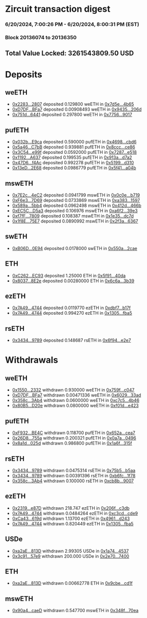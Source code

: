 # Zircuit transaction digest
### 6/20/2024, 7:00:26 PM - 6/20/2024, 8:00:31 PM (EST)
### Block 20136074 to 20136350

## Total Value Locked: 3261543809.50 USD

# Deposits
## weETH
- [0x2283...2807](https://etherscan.io/address/0x2283e40A543c452752b1738F315EDe03531E2807) deposited 0.129800 weETH in [0x7d5e...4b65](https://etherscan.io/tx/0x2283e40A543c452752b1738F315EDe03531E2807)
- [0xD7DF...BFa7](https://etherscan.io/address/0xD7DF7E085214743530afF339aFC420c7c720BFa7) deposited 0.00908493 weETH in [0x9435...206d](https://etherscan.io/tx/0xD7DF7E085214743530afF339aFC420c7c720BFa7)
- [0x751d...6441](https://etherscan.io/address/0x751d6e97CA71E20149eCD4EB199e001D04006441) deposited 0.297800 weETH in [0x7756...9017](https://etherscan.io/tx/0x751d6e97CA71E20149eCD4EB199e001D04006441)
## pufETH
- [0x032b...E9ca](https://etherscan.io/address/0x032b90fEBD36169FE7bd2d1d9E33A454A3F5E9ca) deposited 0.590000 pufETH in [0x4698...cbd6](https://etherscan.io/tx/0x032b90fEBD36169FE7bd2d1d9E33A454A3F5E9ca)
- [0x5a46...C7bB](https://etherscan.io/address/0x5a460Db726Fe9cC2d9cF6Fd6D2c91Eb951d1C7bB) deposited 0.939881 pufETH in [0x8ccc...ce86](https://etherscan.io/tx/0x5a460Db726Fe9cC2d9cF6Fd6D2c91Eb951d1C7bB)
- [0x3C54...e99f](https://etherscan.io/address/0x3C54B41BfbCE351e0C9eF1CC45126E1C2372e99f) deposited 0.0592000 pufETH in [0x7287...e518](https://etherscan.io/tx/0x3C54B41BfbCE351e0C9eF1CC45126E1C2372e99f)
- [0x1192...A637](https://etherscan.io/address/0x11925475EBd17C662409d2c0c352f144AB1cA637) deposited 0.199535 pufETH in [0x913a...d7a2](https://etherscan.io/tx/0x11925475EBd17C662409d2c0c352f144AB1cA637)
- [0x47D6...f4Ac](https://etherscan.io/address/0x47D695fB9EC4b44516509F6171Dd2d9A05fdf4Ac) deposited 0.992278 pufETH in [0x5199...d310](https://etherscan.io/tx/0x47D695fB9EC4b44516509F6171Dd2d9A05fdf4Ac)
- [0x13eD...2E68](https://etherscan.io/address/0x13eDf21053972345FAdbeD726CDCBd556Bd32E68) deposited 0.0986779 pufETH in [0x5f41...a04b](https://etherscan.io/tx/0x13eDf21053972345FAdbeD726CDCBd556Bd32E68)
## mswETH
- [0x7E2c...4eC2](https://etherscan.io/address/0x7E2cCf55ed96F644B631947D6673ba148c494eC2) deposited 0.0941799 mswETH in [0x0c0e...b719](https://etherscan.io/tx/0x7E2cCf55ed96F644B631947D6673ba148c494eC2)
- [0xF6e3...7D69](https://etherscan.io/address/0xF6e3bB016166182966bB0323eB1059d9dBF87D69) deposited 0.0733869 mswETH in [0xa383...1597](https://etherscan.io/tx/0xF6e3bB016166182966bB0323eB1059d9dBF87D69)
- [0x589a...5bb4](https://etherscan.io/address/0x589a5263cfcdC52426b67a0a4bAeEd40fCA95bb4) deposited 0.0962498 mswETH in [0x412d...466b](https://etherscan.io/tx/0x589a5263cfcdC52426b67a0a4bAeEd40fCA95bb4)
- [0xEC5C...D5a3](https://etherscan.io/address/0xEC5C549E29865f44BB7De0935456675794AaD5a3) deposited 0.106976 mswETH in [0xa6f2...39e3](https://etherscan.io/tx/0xEC5C549E29865f44BB7De0935456675794AaD5a3)
- [0xf7fF...7809](https://etherscan.io/address/0xf7fFd9A2E40fc438cc50f5Bcc0b25B32a3247809) deposited 0.108387 mswETH in [0x1e35...dc7d](https://etherscan.io/tx/0xf7fFd9A2E40fc438cc50f5Bcc0b25B32a3247809)
- [0x1f8E...75E7](https://etherscan.io/address/0x1f8E8a1Eb747b17A8bdef5C8dD28564fF83575E7) deposited 0.0890992 mswETH in [0x2f3a...6367](https://etherscan.io/tx/0x1f8E8a1Eb747b17A8bdef5C8dD28564fF83575E7)
## swETH
- [0xB06D...0E94](https://etherscan.io/address/0xB06D8DB66e3c99f8978Fbb1251013A562Dce0E94) deposited 0.0178000 swETH in [0x550a...2cae](https://etherscan.io/tx/0xB06D8DB66e3c99f8978Fbb1251013A562Dce0E94)
## ETH
- [0xC262...EC93](https://etherscan.io/address/0xC262aE1cCa7684C52f6D430862083EabFbBbEC93) deposited 1.25000 ETH in [0x5f91...40da](https://etherscan.io/tx/0xC262aE1cCa7684C52f6D430862083EabFbBbEC93)
- [0x8037...8E2e](https://etherscan.io/address/0x8037F3Cdb8Fa9BB7DE3E7a9dFCBcc7E0F5d48E2e) deposited 0.00280000 ETH in [0x6c6a...3b39](https://etherscan.io/tx/0x8037F3Cdb8Fa9BB7DE3E7a9dFCBcc7E0F5d48E2e)
## ezETH
- [0x7A49...4744](https://etherscan.io/address/0x7A493Be5c2ce014cD049Bf178a1ac0Db1B434744) deposited 0.0119770 ezETH in [0xdbf7...b17f](https://etherscan.io/tx/0x7A493Be5c2ce014cD049Bf178a1ac0Db1B434744)
- [0x7A49...4744](https://etherscan.io/address/0x7A493Be5c2ce014cD049Bf178a1ac0Db1B434744) deposited 0.994270 ezETH in [0x1305...fba5](https://etherscan.io/tx/0x7A493Be5c2ce014cD049Bf178a1ac0Db1B434744)
## rsETH
- [0x3434...9789](https://etherscan.io/address/0x34349c5569e7B846c3558961552D2202760A9789) deposited 0.148687 rsETH in [0x6f94...e2e7](https://etherscan.io/tx/0x34349c5569e7B846c3558961552D2202760A9789)
# Withdrawals
## weETH
- [0x1550...2332](https://etherscan.io/address/0x1550dF0a18Ea9B2Ff323B6C8b6a93223cbb82332) withdrawn 0.930000 weETH in [0x759f...c047](https://etherscan.io/tx/0x1550dF0a18Ea9B2Ff323B6C8b6a93223cbb82332)
- [0xD7DF...BFa7](https://etherscan.io/address/0xD7DF7E085214743530afF339aFC420c7c720BFa7) withdrawn 0.00471336 weETH in [0x6029...33ad](https://etherscan.io/tx/0xD7DF7E085214743530afF339aFC420c7c720BFa7)
- [0x358c...3Ab4](https://etherscan.io/address/0x358cb984b1De4734964a770a3cDBB7Db0F593Ab4) withdrawn 0.0600000 weETH in [0xc7c5...4b46](https://etherscan.io/tx/0x358cb984b1De4734964a770a3cDBB7Db0F593Ab4)
- [0x80B5...D20e](https://etherscan.io/address/0x80B5DA500B832aE5Fca7514079375cc70ddBD20e) withdrawn 0.0800000 weETH in [0xf01d...e423](https://etherscan.io/tx/0x80B5DA500B832aE5Fca7514079375cc70ddBD20e)
## pufETH
- [0xF932...BE4C](https://etherscan.io/address/0xF932Fe5FBE9034F0EBA01367c9A9143C9eb3BE4C) withdrawn 0.118700 pufETH in [0x652a...cea7](https://etherscan.io/tx/0xF932Fe5FBE9034F0EBA01367c9A9143C9eb3BE4C)
- [0x26D8...755a](https://etherscan.io/address/0x26D8c3a25Eb504eb24454f3CFd67d951431B755a) withdrawn 0.200321 pufETH in [0x0a7a...0496](https://etherscan.io/tx/0x26D8c3a25Eb504eb24454f3CFd67d951431B755a)
- [0x8a1d...025d](https://etherscan.io/address/0x8a1d37918e8F7f2DFD78FA1c66824832223c025d) withdrawn 0.986800 pufETH in [0x1a6f...315f](https://etherscan.io/tx/0x8a1d37918e8F7f2DFD78FA1c66824832223c025d)
## rsETH
- [0x3434...9789](https://etherscan.io/address/0x34349c5569e7B846c3558961552D2202760A9789) withdrawn 0.0475314 rsETH in [0x75b5...b5aa](https://etherscan.io/tx/0x34349c5569e7B846c3558961552D2202760A9789)
- [0x3434...9789](https://etherscan.io/address/0x34349c5569e7B846c3558961552D2202760A9789) withdrawn 0.00391396 rsETH in [0xb6fc...1f78](https://etherscan.io/tx/0x34349c5569e7B846c3558961552D2202760A9789)
- [0x358c...3Ab4](https://etherscan.io/address/0x358cb984b1De4734964a770a3cDBB7Db0F593Ab4) withdrawn 0.100000 rsETH in [0xcb8b...9007](https://etherscan.io/tx/0x358cb984b1De4734964a770a3cDBB7Db0F593Ab4)
## ezETH
- [0x2319...e87D](https://etherscan.io/address/0x2319d310807012c4ff9518e92c0387E03Eace87D) withdrawn 218.747 ezETH in [0x206f...c3db](https://etherscan.io/tx/0x2319d310807012c4ff9518e92c0387E03Eace87D)
- [0x7A49...4744](https://etherscan.io/address/0x7A493Be5c2ce014cD049Bf178a1ac0Db1B434744) withdrawn 0.0484264 ezETH in [0xc3cd...cde9](https://etherscan.io/tx/0x7A493Be5c2ce014cD049Bf178a1ac0Db1B434744)
- [0xCa43...619d](https://etherscan.io/address/0xCa4368a0d0Da1C56ce4d9Be283B5F7bb7d9C619d) withdrawn 1.13700 ezETH in [0x4961...d243](https://etherscan.io/tx/0xCa4368a0d0Da1C56ce4d9Be283B5F7bb7d9C619d)
- [0x7A49...4744](https://etherscan.io/address/0x7A493Be5c2ce014cD049Bf178a1ac0Db1B434744) withdrawn 0.820449 ezETH in [0x1305...fba5](https://etherscan.io/tx/0x7A493Be5c2ce014cD049Bf178a1ac0Db1B434744)
## USDe
- [0xa2aE...813D](https://etherscan.io/address/0xa2aE6f0B2E8CC472c66905622ba244E58cB9813D) withdrawn 2.99305 USDe in [0x1a74...4537](https://etherscan.io/tx/0xa2aE6f0B2E8CC472c66905622ba244E58cB9813D)
- [0x3c91...57e9](https://etherscan.io/address/0x3c917D6892E60208CEFfC02aBf8Bb4f14E2057e9) withdrawn 200.000 USDe in [0x2e70...7400](https://etherscan.io/tx/0x3c917D6892E60208CEFfC02aBf8Bb4f14E2057e9)
## ETH
- [0xa2aE...813D](https://etherscan.io/address/0xa2aE6f0B2E8CC472c66905622ba244E58cB9813D) withdrawn 0.00662778 ETH in [0x9cbe...cd1f](https://etherscan.io/tx/0xa2aE6f0B2E8CC472c66905622ba244E58cB9813D)
## mswETH
- [0x90a4...caeD](https://etherscan.io/address/0x90a4D5aD231E9250F53D0b2a0029556798eCcaeD) withdrawn 0.547700 mswETH in [0x348f...70ea](https://etherscan.io/tx/0x90a4D5aD231E9250F53D0b2a0029556798eCcaeD)
